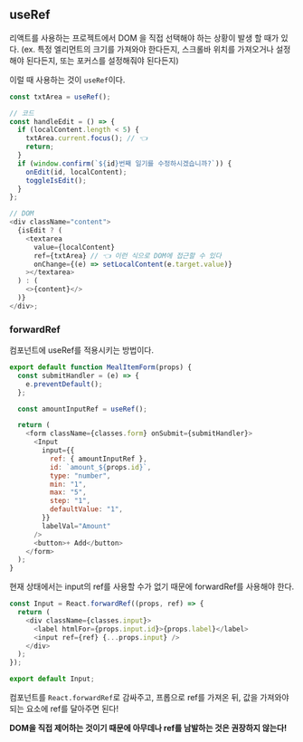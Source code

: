 ## useRef

리액트를 사용하는 프로젝트에서 DOM 을 직접 선택해야 하는 상황이 발생 할 때가 있다. (ex. 특정 엘리먼트의 크기를 가져와야 한다든지, 스크롤바 위치를 가져오거나 설정해야 된다든지, 또는 포커스를 설정해줘야 된다든지)

이럴 때 사용하는 것이 `useRef`이다.

```js
const txtArea = useRef();
```

```js
// 코드
const handleEdit = () => {
  if (localContent.length < 5) {
    txtArea.current.focus(); // 👈
    return;
  }
  if (window.confirm(`${id}번째 일기를 수정하시겠습니까?`)) {
    onEdit(id, localContent);
    toggleIsEdit();
  }
};

// DOM
<div className="content">
  {isEdit ? (
    <textarea
      value={localContent}
      ref={txtArea} // 👈 이런 식으로 DOM에 접근할 수 있다
      onChange={(e) => setLocalContent(e.target.value)}
    ></textarea>
  ) : (
    <>{content}</>
  )}
</div>;
```

### forwardRef

컴포넌트에 useRef를 적용시키는 방법이다.

```js
export default function MealItemForm(props) {
  const submitHandler = (e) => {
    e.preventDefault();
  };

  const amountInputRef = useRef();

  return (
    <form className={classes.form} onSubmit={submitHandler}>
      <Input
        input={{
          ref: { amountInputRef },
          id: `amount_${props.id}`,
          type: "number",
          min: "1",
          max: "5",
          step: "1",
          defaultValue: "1",
        }}
        labelVal="Amount"
      />
      <button>+ Add</button>
    </form>
  );
}
```

현재 상태에서는 input의 ref를 사용할 수가 없기 때문에 forwardRef를 사용해야 한다.

```js
const Input = React.forwardRef((props, ref) => {
  return (
    <div className={classes.input}>
      <label htmlFor={props.input.id}>{props.label}</label>
      <input ref={ref} {...props.input} />
    </div>
  );
});

export default Input;
```

컴포넌트를 `React.forwardRef`로 감싸주고, 프롭으로 ref를 가져온 뒤, 값을 가져와야 되는 요소에 ref를 달아주면 된다!

**DOM을 직접 제어하는 것이기 때문에 아무데나 ref를 남발하는 것은 권장하지 않는다!**
